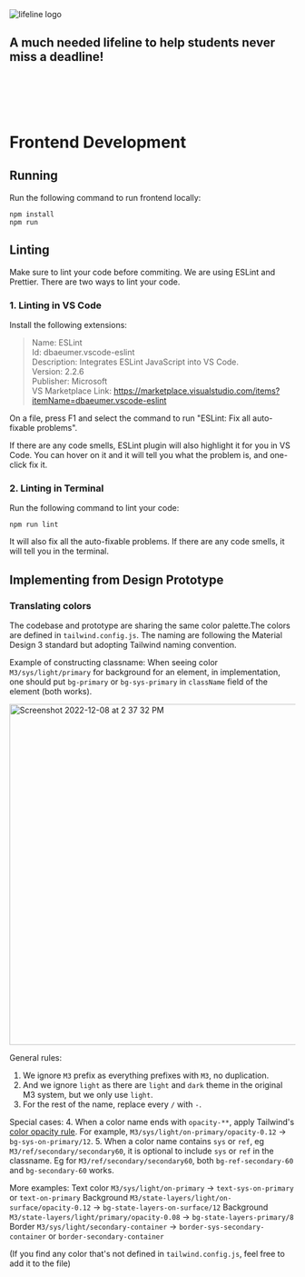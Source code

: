 <picture>
  <source media="(prefers-color-scheme: dark)" srcset="https://user-images.githubusercontent.com/70448914/202774114-d8db6cf5-6e94-467b-a0a3-833bfec376be.png">
  <img alt="lifeline logo" src="https://user-images.githubusercontent.com/70448914/202774123-f98c4b27-3452-483c-9750-50766867dcfa.png">
</picture>

## A much needed lifeline to help students never miss a deadline!

<div style="height: 4rem;"></div>

# Frontend Development

## Running
Run the following command to run frontend locally:
```
npm install
npm run
```

## Linting
Make sure to lint your code before commiting. We are using ESLint and Prettier. There are two ways to lint your code.

### 1. Linting in VS Code
Install the following extensions:

> Name: ESLint   
> Id: dbaeumer.vscode-eslint     
> Description: Integrates ESLint JavaScript into VS Code.     
> Version: 2.2.6    
> Publisher: Microsoft      
> VS Marketplace Link: https://marketplace.visualstudio.com/items?itemName=dbaeumer.vscode-eslint

On a file, press F1 and select the command to run "ESLint: Fix all auto-fixable problems".

If there are any code smells, ESLint plugin will also highlight it for you in VS Code. You can hover on it and it will tell you what the problem is, and one-click fix it.

### 2. Linting in Terminal
Run the following command to lint your code:
```
npm run lint
```

It will also fix all the auto-fixable problems. If there are any code smells, it will tell you in the terminal.

## Implementing from Design Prototype

### Translating colors

The codebase and prototype are sharing the same color palette.The colors are defined in `tailwind.config.js`.
The naming are following the Material Design 3 standard but adopting Tailwind naming convention.

Example of constructing classname: When seeing color `M3/sys/light/primary` for background for an element, in implementation, one should put `bg-primary` or `bg-sys-primary` in `className` field of the element (both works). 


<img width="600" alt="Screenshot 2022-12-08 at 2 37 32 PM" src="https://user-images.githubusercontent.com/20573623/206572750-cf2218f8-5f7f-44b7-8aad-7366edac537b.png">


General rules:
1. We ignore `M3` prefix as everything prefixes with `M3`, no duplication. 
2. And we ignore `light` as there are `light` and `dark` theme in the original M3 system, but we only use `light`.
3. For the rest of the name, replace every `/` with `-`.

Special cases:
4. When a color name ends with `opacity-**`, apply Tailwind's [color opacity rule](https://tailwindcss.com/docs/text-color#changing-the-opacity). For example, `M3/sys/light/on-primary/opacity-0.12` -> `bg-sys-on-primary/12`.
5. When a color name contains `sys` or `ref`, eg `M3/ref/secondary/secondary60`, it is optional to include `sys` or `ref` in the classname. Eg for `M3/ref/secondary/secondary60`, both `bg-ref-secondary-60` and `bg-secondary-60` works.

More examples:
Text color `M3/sys/light/on-primary` -> `text-sys-on-primary` or `text-on-primary`
Background `M3/state-layers/light/on-surface/opacity-0.12` -> `bg-state-layers-on-surface/12`
Background `M3/state-layers/light/primary/opacity-0.08` -> `bg-state-layers-primary/8`
Border `M3/sys/light/secondary-container` -> `border-sys-secondary-container` or `border-secondary-container`

(If you find any color that's not defined in `tailwind.config.js`, feel free to add it to the file)
